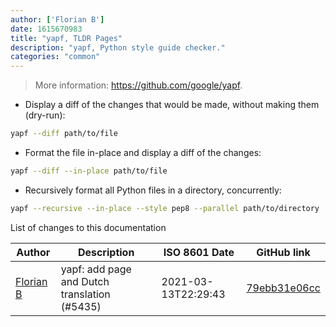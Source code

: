 ```yaml
---
author: ['Florian B']
date: 1615670983
title: "yapf, TLDR Pages"
description: "yapf, Python style guide checker."
categories: "common"
---
```

> More information: <https://github.com/google/yapf>.

- Display a diff of the changes that would be made, without making them (dry-run):

```bash
yapf --diff path/to/file
```

- Format the file in-place and display a diff of the changes:

```bash
yapf --diff --in-place path/to/file
```

- Recursively format all Python files in a directory, concurrently:

```bash
yapf --recursive --in-place --style pep8 --parallel path/to/directory
```
List of changes to this documentation


Author | Description | ISO 8601 Date | GitHub link
------|-----|-----|-----
[Florian B](mailto:florianb053@gmail.com) | yapf: add page and Dutch translation (#5435) | 2021-03-13T22:29:43 | [79ebb31e06cc](https://github.com/tldr-pages/tldr/commit/79ebb31e06cca2df10b6dd8d70ea6f6acc811c4b)

